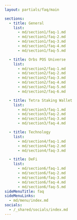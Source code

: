 ```yaml
---
layout: partials/faq/main

sections:
  - title: General
    list:
      - md/section1/faq-1.md
      - md/section1/faq-2.md
      - md/section1/faq-3.md
      - md/section1/faq-4.md
      - md/section1/faq-5.md

  - title: Orbs POS Universe
    list:
      - md/section2/faq-1.md
      - md/section2/faq-2.md
      - md/section2/faq-3.md
      - md/section2/faq-4.md
      - md/section2/faq-5.md
      - md/section2/faq-6.md

  - title: Tetra Staking Wallet
    list:
      - md/section3/faq-1.md
      - md/section3/faq-2.md
      - md/section3/faq-3.md
      - md/section3/faq-4.md

  - title: Technology
    list:
      - md/section4/faq-1.md
      - md/section4/faq-2.md
      - md/section4/faq-3.md

  - title: DeFi
    list:
      - md/section6/faq-1.md
      - md/section6/faq-2.md
      - md/section6/faq-3.md
      - md/section6/faq-4.md
      - md/section6/faq-5.md
sideMenuTitle: faq
sideMenuLinks:
  - md/menu/index.md
socials:
  - /_shared/socials/index.md
---
```


